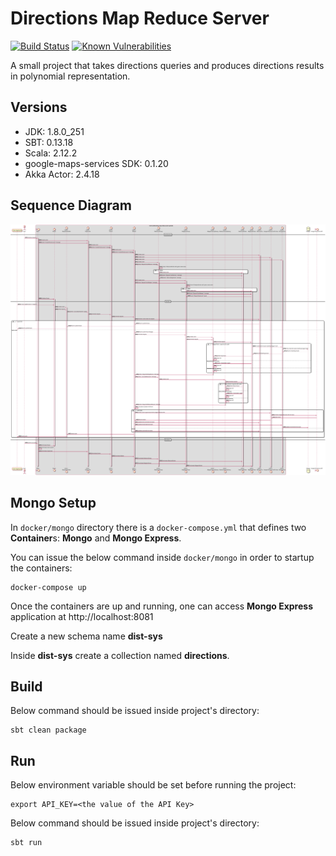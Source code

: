 # Directions Map Reduce Server #

[![Build Status](https://travis-ci.com/steve-papadogiannis/dist-sys-server-scala.svg?branch=master)](https://travis-ci.com/steve-papadogiannis/dist-sys-server-scala)
[![Known Vulnerabilities](https://snyk.io/test/github/steve-papadogiannis/dist-sys-server-scala/badge.svg)](https://snyk.io/test/github/steve-papadogiannis/dist-sys-server-scala)

A small project that takes directions queries and produces directions results in polynomial representation.

## Versions ##

* JDK: 1.8.0_251
* SBT: 0.13.18
* Scala: 2.12.2
* google-maps-services SDK: 0.1.20
* Akka Actor: 2.4.18

## Sequence Diagram ## 

![Lifecycle Sequence Diagram](./images/lifecycle.svg)

## Mongo Setup ##

In `docker/mongo` directory there is a `docker-compose.yml` that 
defines two **Container**s: **Mongo** and **Mongo Express**.

You can issue the below command inside `docker/mongo` 
in order to startup the containers:

```shell
docker-compose up
```

Once the containers are up and running, one can access
**Mongo Express** application at http://localhost:8081

Create a new schema name **dist-sys**

Inside **dist-sys** create a collection named **directions**.

## Build ##

Below command should be issued inside project's directory:

```
sbt clean package
```

## Run ##

Below environment variable should be set before running the project:

```shell
export API_KEY=<the value of the API Key>
```

Below command should be issued inside project's directory:

```sbt
sbt run
```